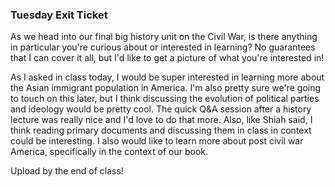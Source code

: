 ### Tuesday Exit Ticket

As we head into our final big history unit on the Civil War, is there anything in particular you're curious about or interested in learning?  No guarantees that I can cover it all, but I'd like to get a picture of what you're interested in!

As I asked in class today, I would be super interested in learning more about the Asian immigrant population in America. I'm also pretty sure we're going to touch on this later, but I think discussing the evolution of political parties and ideology would be pretty cool. The quick Q&A session after a history lecture was really nice and I'd love to do that more. Also, like Shiah said, I think reading primary documents and discussing them in class in context could be interesting. I also would like to learn more about post civil war America, specifically in the context of our book. 

Upload by the end of class!



